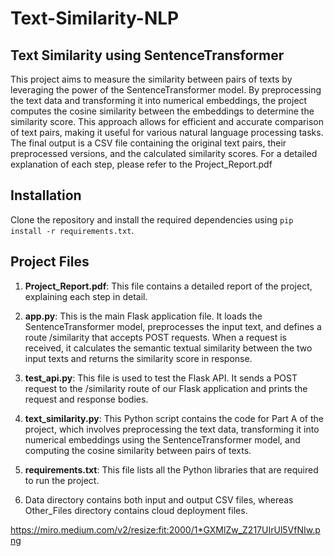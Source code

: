 # Text-Similarity-NLP
## Text Similarity using SentenceTransformer

This project aims to measure the similarity between pairs of texts by leveraging the power of the SentenceTransformer model. By preprocessing the text data and transforming it into numerical embeddings, the project computes the cosine similarity between the embeddings to determine the similarity score. This approach allows for efficient and accurate comparison of text pairs, making it useful for various natural language processing tasks. The final output is a CSV file containing the original text pairs, their preprocessed versions, and the calculated similarity scores.
For a detailed explanation of each step, please refer to the Project_Report.pdf

## Installation

Clone the repository and install the required dependencies using `pip install -r requirements.txt`.

## Project Files

1. **Project_Report.pdf**: This file contains a detailed report of the project, explaining each step in detail.

2. **app.py**: This is the main Flask application file. It loads the SentenceTransformer model, preprocesses the input text, and defines a route /similarity that accepts POST requests. When a request is received, it calculates the semantic textual similarity between the two input texts and returns the similarity score in response.

3. **test_api.py**: This file is used to test the Flask API. It sends a POST request to the /similarity route of our Flask application and prints the request and response bodies.

4. **text_similarity.py**: This Python script contains the code for Part A of the project, which involves preprocessing the text data, transforming it into numerical embeddings using the SentenceTransformer model, and computing the cosine similarity between pairs of texts.

5. **requirements.txt**: This file lists all the Python libraries that are required to run the project.
 
6. Data directory contains both input and output CSV files, whereas Other_Files directory contains cloud deployment files.

   
https://miro.medium.com/v2/resize:fit:2000/1*GXMlZw_Z217UIrUl5VfNIw.png

